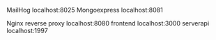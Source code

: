 MailHog localhost:8025
Mongoexpress localhost:8081

Nginx reverse proxy localhost:8080
frontend localhost:3000
serverapi localhost:1997